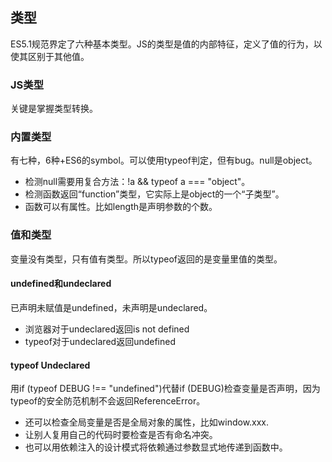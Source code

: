 ## 类型
ES5.1规范界定了六种基本类型。JS的类型是值的内部特征，定义了值的行为，以使其区别于其他值。

### JS类型
关键是掌握类型转换。

### 内置类型
有七种，6种+ES6的symbol。可以使用typeof判定，但有bug。null是object。

* 检测null需要用复合方法：!a && typeof a === "object"。
* 检测函数返回“function”类型，它实际上是object的一个“子类型”。
* 函数可以有属性。比如length是声明参数的个数。

### 值和类型
变量没有类型，只有值有类型。所以typeof返回的是变量里值的类型。

#### undefined和undeclared
已声明未赋值是undefined，未声明是undeclared。

* 浏览器对于undeclared返回is not defined
* typeof对于undeclared返回undefined

#### typeof Undeclared
用if (typeof DEBUG !== "undefined")代替if (DEBUG)检查变量是否声明，因为typeof的安全防范机制不会返回ReferenceError。

* 还可以检查全局变量是否是全局对象的属性，比如window.xxx.
* 让别人复用自己的代码时要检查是否有命名冲突。
* 也可以用依赖注入的设计模式将依赖通过参数显式地传递到函数中。

